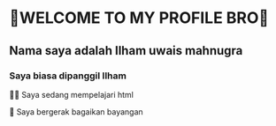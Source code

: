 # 🤖WELCOME TO MY PROFILE BRO🤖

## Nama saya adalah Ilham uwais mahnugra

### Saya biasa dipanggil Ilham

🏃‍♂️ Saya sedang mempelajari html

🥷 Saya bergerak bagaikan bayangan




